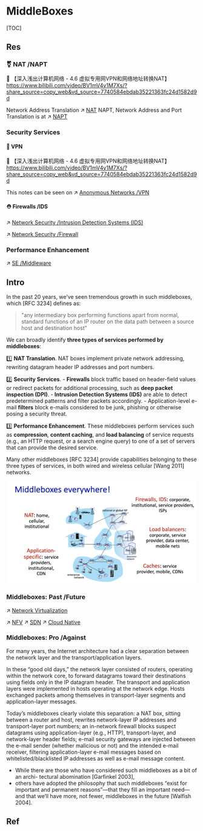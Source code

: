 # MiddleBoxes

[TOC]



## Res
### ⚧️ NAT /NAPT
🔗 【深入浅出计算机网络 - 4.6 虚拟专用网VPN和网络地址转换NAT】 https://www.bilibili.com/video/BV1mV4y1M7Xs/?share_source=copy_web&vd_source=7740584ebdab35221363fc24d1582d9d 

Network Address Translation ↗ [NAT](NAT/NAT.md)
NAPT, Network Address and Port Translation is at ↗ [NAPT](NAT/NAPT.md)


### Security Services
#### 👻 VPN
🔗 【深入浅出计算机网络 - 4.6 虚拟专用网VPN和网络地址转换NAT】 https://www.bilibili.com/video/BV1mV4y1M7Xs/?share_source=copy_web&vd_source=7740584ebdab35221363fc24d1582d9d

This notes can be seen on ↗ [Anonymous Networks /VPN](../../../../../CyberSecurity/Network%20Security/Anonymous%20&%20Private%20Networks/VPN/VPN.md)

#### ⛑️ Firewalls /IDS
↗ [Network Security /Intrusion Detection Systems (IDS)](../../../../../CyberSecurity/Network%20Security/Network%20Attacks%20&%20Defends/Intrusion%20Detection%20Systems%20(IDS)/Intrusion%20Detection%20Systems%20(IDS).md)

↗ [Network Security /Firewall](../../../../../CyberSecurity/Network%20Security/Networking%20Access%20Control/Authentication/Firewall/Firewall.md)


### Performance Enhancement
↗ [SE /Middleware](../../../../../Software%20Engineering/🖖🏾%20Middleware/Middleware.md)



## Intro
In the past 20 years, we’ve seen tremendous growth in such middleboxes, which [RFC 3234] defines as:

> "any intermediary box performing functions apart from normal, standard functions of an IP router on the data path between a source host and destination host"

We can broadly identify **three types of services performed by middleboxes**:

1️⃣ **NAT Translation**. NAT boxes implement private network addressing, rewriting datagram header IP addresses and port numbers.

2️⃣ **Security Services**. 
	- **Firewalls** block traffic based on header-field values or redirect packets for additional processing, such as **deep packet inspection (DPI)**.
	- **Intrusion Detection Systems (IDS)** are able to detect predetermined patterns and filter packets accordingly. 
	- Application-level e-mail **filters** block e-mails considered to be junk, phishing or otherwise posing a security threat.

3️⃣ **Performance Enhancement**. These middleboxes perform services such as **compression**, **content caching**, and **load balancing** of service requests (e.g., an HTTP request, or a search engine query) to one of a set of servers that can provide the desired service.

Many other middleboxes [RFC 3234] provide capabilities belonging to these three types of services, in both wired and wireless cellular [Wang 2011] networks.

![](../../../../../../Assets/Pics/Screenshot%202023-05-12%20at%2010.53.17%20AM.png)


### Middleboxes: Past /Future
↗ [Network Virtualization](../../../👰🏻‍♂️%20Network%20Virtualization/Network%20Virtualization.md)

↗ [NFV](../../../👰🏻‍♂️%20Network%20Virtualization/NFV/NFV.md)
↗ [SDN](../../../🙌🏻%20SDN/SDN.md)
↗ [Cloud Native](../../../../../System%20Architecture%20Design/☁️%20Cloud%20Native/Cloud%20Native.md)


### Middleboxes: Pro /Against
For many years, the Internet architecture had a clear separation between the network layer and the transport/application layers. 

In these “good old days,” the network layer consisted of routers, operating within the network core, to forward datagrams toward their destinations using fields only in the IP datagram header. The transport and application layers were implemented in hosts operating at the network edge. Hosts exchanged packets among themselves in transport-layer segments and application-layer messages. 

Today’s middleboxes clearly violate this separation: a NAT box, sitting between a router and host, rewrites network-layer IP addresses and transport-layer port numbers; an in-network firewall blocks suspect datagrams using application-layer (e.g., HTTP), transport-layer, and network-layer header fields; e-mail security gateways are injected between the e-mail sender (whether malicious or not) and the intended e-mail receiver, filtering application-layer e-mail messages based on whitelisted/blacklisted IP addresses as well as e-mail message content. 

- While there are those who have considered such middleboxes as a bit of an archi- tectural abomination [Garfinkel 2003], 
- others have adopted the philosophy that such middleboxes “exist for important and permanent reasons”—that they fill an important need—and that we’ll have more, not fewer, middleboxes in the future [Walfish 2004]. 




## Ref

